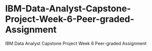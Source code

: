 # IBM-Data-Analyst-Capstone-Project-Week-6-Peer-graded-Assignment
IBM Data Analyst Capstone Project Week 6 Peer-graded Assignment
